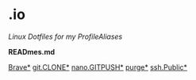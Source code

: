 # .io
_Linux Dotfiles for my ProfileAliases_

__READmes.md__

[Brave*](usg/Brave.md "New-tab Brave")
[git.CLONE*](usg/git.CLONE.md "Shortcut clone, modular for GCC")
[nano.GITPUSH*](usg/nano.GITPUSH.md "edit a file then pull-push")
[purge*](usg/purge.md "remove a package")
[ssh.Public*](usg/ssh.Public.md "Generate .pub from .pem")
